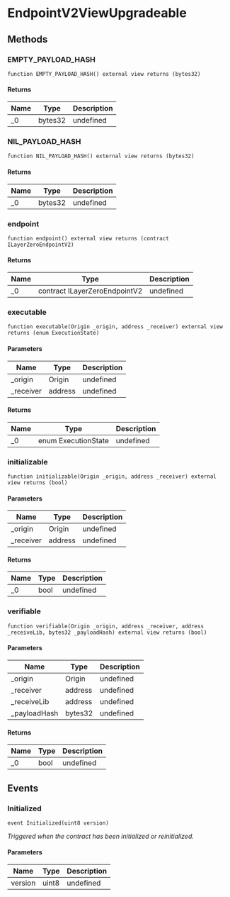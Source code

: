 # EndpointV2ViewUpgradeable









## Methods

### EMPTY_PAYLOAD_HASH

```solidity
function EMPTY_PAYLOAD_HASH() external view returns (bytes32)
```






#### Returns

| Name | Type | Description |
|---|---|---|
| _0 | bytes32 | undefined |

### NIL_PAYLOAD_HASH

```solidity
function NIL_PAYLOAD_HASH() external view returns (bytes32)
```






#### Returns

| Name | Type | Description |
|---|---|---|
| _0 | bytes32 | undefined |

### endpoint

```solidity
function endpoint() external view returns (contract ILayerZeroEndpointV2)
```






#### Returns

| Name | Type | Description |
|---|---|---|
| _0 | contract ILayerZeroEndpointV2 | undefined |

### executable

```solidity
function executable(Origin _origin, address _receiver) external view returns (enum ExecutionState)
```





#### Parameters

| Name | Type | Description |
|---|---|---|
| _origin | Origin | undefined |
| _receiver | address | undefined |

#### Returns

| Name | Type | Description |
|---|---|---|
| _0 | enum ExecutionState | undefined |

### initializable

```solidity
function initializable(Origin _origin, address _receiver) external view returns (bool)
```





#### Parameters

| Name | Type | Description |
|---|---|---|
| _origin | Origin | undefined |
| _receiver | address | undefined |

#### Returns

| Name | Type | Description |
|---|---|---|
| _0 | bool | undefined |

### verifiable

```solidity
function verifiable(Origin _origin, address _receiver, address _receiveLib, bytes32 _payloadHash) external view returns (bool)
```





#### Parameters

| Name | Type | Description |
|---|---|---|
| _origin | Origin | undefined |
| _receiver | address | undefined |
| _receiveLib | address | undefined |
| _payloadHash | bytes32 | undefined |

#### Returns

| Name | Type | Description |
|---|---|---|
| _0 | bool | undefined |



## Events

### Initialized

```solidity
event Initialized(uint8 version)
```



*Triggered when the contract has been initialized or reinitialized.*

#### Parameters

| Name | Type | Description |
|---|---|---|
| version  | uint8 | undefined |



